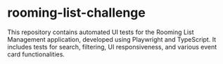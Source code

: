 # rooming-list-challenge
This repository contains automated UI tests for the Rooming List Management application, developed using Playwright and TypeScript. It includes tests for search, filtering, UI responsiveness, and various event card functionalities.
